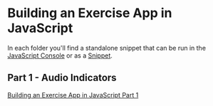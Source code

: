 # Building an Exercise App in JavaScript

In each folder you'll find a standalone snippet that can be run in the [JavaScript Console](https://developer.chrome.com/docs/devtools/console/javascript/) or as a [Snippet](https://developer.chrome.com/docs/devtools/javascript/snippets/).

## Part 1 - Audio Indicators
[Building an Exercise App in JavaScript Part 1](https://www.dgendill.com/posts/programming/2021-12-10-building-an-exercise-app-in-javascript-part1.html)